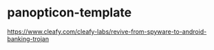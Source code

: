 # panopticon-template

https://www.cleafy.com/cleafy-labs/revive-from-spyware-to-android-banking-trojan
